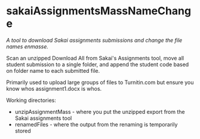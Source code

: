 # sakaiAssignmentsMassNameChange
*A tool to download Sakai assignments submissions and change the file names enmasse.*

Scan an unzipped Download All from Sakai's Assignments tool, move all student submission to a single folder, and append 
the student code based on folder name to each submitted file.

Primarily used to upload large groups of files to Turnitin.com but ensure you know whos assignment1.docx is whos.

Working directories:
* unzipAssignmentMass - where you put the unzipped export from the Sakai assignments tool
* renamedFiles - where the output from the renaming is temporarily stored

